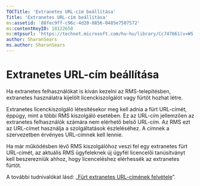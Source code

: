 ```yaml
---
TOCTitle: 'Extranetes URL-cím beállítása'
Title: 'Extranetes URL-cím beállítása'
ms:assetid: '88fec9ff-c96c-4d20-8856-0485e7507572'
ms:contentKeyID: 18122658
ms:mtpsurl: 'https://technet.microsoft.com/hu-hu/library/Cc747661(v=WS.10)'
author: SharonSears
ms.author: SharonSears
---
```


Extranetes URL-cím beállítása
=============================

Ha extranetes felhasználókat is kíván kezelni az RMS-telepítésben, extranetes használatra kijelölt licenckiszolgálót vagy fürtöt hozhat létre.

Extranetes licenckiszolgáló létesítésekor meg kell adnia a fürt URL-címét, éppúgy, mint a többi RMS kiszolgáló esetében. Ez az URL-cím jellemzően az extranetes felhasználók számára nem elérhető belső URL-cím. Az RMS ezt az URL-címet használja a szolgáltatások észleléséhez. A címnek a szervezetben érvényes URL-címnek kell lennie.

Ha már működésben lévő RMS kiszolgálóhoz veszi fel egy extranetes fürt URL-címét, az aktuális RMS ügyfeleknek új ügyfél licencelői tanúsítványt kell beszerezniük ahhoz, hogy licenceléshez elérhessék az extranetes fürtöt.

A további tudnivalókat lásd: „[Fürt extranetes URL-címének felvétele](https://technet.microsoft.com/12c83186-ce9e-4100-bbd1-d87a885331c7)”.
